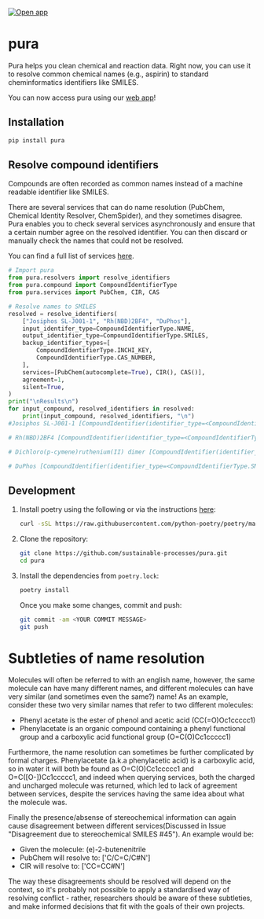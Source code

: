 [![Open app](https://static.streamlit.io/badges/streamlit_badge_black_white.svg)](https://moleculeresolver.streamlit.app/)

# pura
Pura helps you clean chemical and reaction data. Right now, you can use it to resolve common chemical names (e.g., aspirin) to standard cheminformatics identifiers like SMILES.

You can now access pura using our [web app](https://moleculeresolver.streamlit.app/)!


## Installation

```bash
pip install pura
```

## Resolve compound identifiers

Compounds are often recorded as common names instead of a machine readable identifier like SMILES.

There are several services that can do name resolution (PubChem, Chemical Identity Resolver, ChemSpider), and they sometimes disagree. Pura enables you to check several services asynchronously and ensure that a certain number agree on the resolved identifier. You can then discard or manually check the names that could not be resolved.

You can find a full list of services [here](https://github.com/sustainable-processes/pura/tree/main/pura/services).

```python
# Import pura
from pura.resolvers import resolve_identifiers
from pura.compound import CompoundIdentifierType
from pura.services import PubChem, CIR, CAS

# Resolve names to SMILES
resolved = resolve_identifiers(
    ["Josiphos SL-J001-1", "Rh(NBD)2BF4", "DuPhos"],
    input_identifer_type=CompoundIdentifierType.NAME,
    output_identifier_type=CompoundIdentifierType.SMILES,
    backup_identifier_types=[
        CompoundIdentifierType.INCHI_KEY,
        CompoundIdentifierType.CAS_NUMBER,
    ],
    services=[PubChem(autocomplete=True), CIR(), CAS()],
    agreement=1,
    silent=True,
)
print("\nResults\n")
for input_compound, resolved_identifiers in resolved:
    print(input_compound, resolved_identifiers, "\n")
#Josiphos SL-J001-1 [CompoundIdentifier(identifier_type=<CompoundIdentifierType.SMILES: 2>, #value='C1CCCC1.CC(C1CCCC1P(c1ccccc1)c1ccccc1)P(C1CCCCC1)C1CCCCC1.[Fe]', details=None)]

# Rh(NBD)2BF4 [CompoundIdentifier(identifier_type=<CompoundIdentifierType.SMILES: 2>, value='C1=CC2C=CC1C2.C1=CC2C=CC1C2.F[B-](F)(F)F.[Rh]', details=None)]

# Dichloro(p-cymene)ruthenium(II) dimer [CompoundIdentifier(identifier_type=<CompoundIdentifierType.SMILES: 2>, value='Cc1ccc(C(C)C)cc1.Cc1ccc(C(C)C)cc1.Cl[Ru]Cl.Cl[Ru]Cl', details=None)]

# DuPhos [CompoundIdentifier(identifier_type=<CompoundIdentifierType.SMILES: 2>, value='CC(C)C1CCC(C(C)C)P1c1ccccc1P1C(C(C)C)CCC1C(C)C', details=None)]
```

## Development

<!-- ### Roadmap -->

<!-- - [x] Name resolution (July 2022)
- [x] Reaction representations (July 2022)
- [ ] Reaction balancing (July - August 2022)
- [ ] Reaction mapping (reaction mapper initially) (July - August 2022)
- [ ] Reports on quality (August 2022)
- [ ] Comparison quality of balancing and mapping on reaxys, USPTO and pistachio (September 2022)
- [ ] Write and submit paper to Neurips science workshop (September - October 2022)
- [ ] Publish package on pypi (September 2022)
- [ ] Documentation and website (November 2022)
- [ ] Template extraction (December 2022)
- [ ] Agreement/consensus algorithms for multiple representations of compounds -->

<!-- ### Getting set up -->

1. Install poetry using the following or via the instructions [here](https://python-poetry.org/docs/#installation):

    ```bash
    curl -sSL https://raw.githubusercontent.com/python-poetry/poetry/master/get-poetry.py | python -
    ```

2. Clone the repository:

    ```bash
    git clone https://github.com/sustainable-processes/pura.git
    cd pura
    ```

3. Install the dependencies from `poetry.lock`:

    ```bash
    poetry install
    ```

    Once you make some changes, commit and push:

    ```bash
    git commit -am <YOUR COMMIT MESSAGE>
    git push
    ```

# Subtleties of name resolution

Molecules will often be referred to with an english name, however, the same molecule can have many different names, and different molecules can have very similar (and sometimes even the same?) name! As an example, consider these two very similar names that refer to two different molecules:
- Phenyl acetate is the ester of phenol and acetic acid (CC(=O)Oc1ccccc1)
- Phenylacetate is an organic compound containing a phenyl functional group and a carboxylic acid functional group (O=C(O)Cc1ccccc1)

Furthermore, the name resolution can sometimes be further complicated by formal charges. Phenylacetate (a.k.a phenylacetic acid) is a carboxylic acid, so in water it will both be found as O=C(O)Cc1ccccc1 and O=C([O-])Cc1ccccc1, and indeed when querying services, both the charged and uncharged molecule was returned, which led to lack of agreement between services, despite the services having the same idea about what the molecule was.

Finally the presence/absense of stereochemical information can again cause disagreement between different services(Discussed in Issue "Disagreement due to stereochemical SMILES #45"). An example would be:
- Given the molecule: (e)-2-butenenitrile
- PubChem will resolve to: ['C/C=C/C#N']
- CIR will resolve to: ['CC=CC#N']

The way these disagreements should be resolved will depend on the context, so it's probably not possible to apply a standardised way of resolving conflict - rather, researchers should be aware of these subtleties, and make informed decisions that fit with the goals of their own projects.

<!-- 
## Resources

- [Reaction Data Curation I: Chemical Structures and Transformations Standardization](https://doi.org/10.1002/minf.202100119)
- [RDchiral](https://github.com/connorcoley/rdchiral)
- [Selfies](https://github.com/aspuru-guzik-group/selfies)
- [CGRTools](https://doi.org/10.1021/acs.jcim.9b00102)
- [ChemDataExtractor](https://github.com/mcs07/ChemDataExtractor) -->

